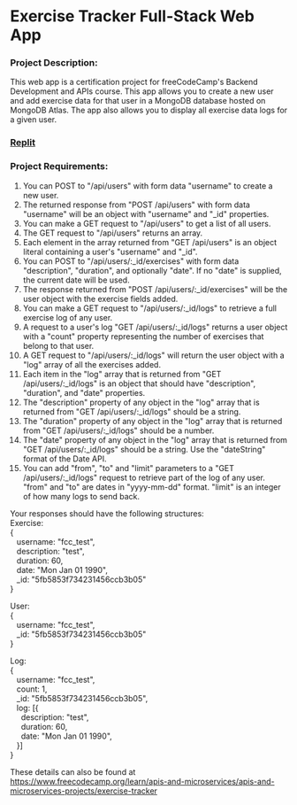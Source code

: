 # Exercise Tracker Full-Stack Web App

### Project Description: 
This web app is a certification project for freeCodeCamp's Backend Development and APIs course. This app allows you to create a new user and add exercise data for that user in a MongoDB database hosted on MongoDB Atlas. The app also allows you to display all exercise data logs for a given user.

### [Replit](https://replit.com/@OsahonOjo/fCC-apis-project-exercisetracker)

### Project Requirements:
1. You can POST to "/api/users" with form data "username" to create a new user.
2. The returned response from "POST /api/users" with form data "username" will be an object with "username" and "_id" properties.
3. You can make a GET request to "/api/users" to get a list of all users.
4. The GET request to "/api/users" returns an array.
5. Each element in the array returned from "GET /api/users" is an object literal containing a user's "username" and "_id".
6. You can POST to "/api/users/:_id/exercises" with form data "description", "duration", and optionally "date". If no "date" is supplied, the current date will be used.
7. The response returned from "POST /api/users/:_id/exercises" will be the user object with the exercise fields added.
8. You can make a GET request to "/api/users/:_id/logs" to retrieve a full exercise log of any user.
9. A request to a user's log "GET /api/users/:_id/logs" returns a user object with a "count" property representing the number of exercises that belong to that user.
10. A GET request to "/api/users/:_id/logs" will return the user object with a "log" array of all the exercises added.
11. Each item in the "log" array that is returned from "GET /api/users/:_id/logs" is an object that should have "description", "duration", and "date" properties.
12. The "description" property of any object in the "log" array that is returned from "GET /api/users/:_id/logs" should be a string.
13. The "duration" property of any object in the "log" array that is returned from "GET /api/users/:_id/logs" should be a number.
14. The "date" property of any object in the "log" array that is returned from "GET /api/users/:_id/logs" should be a string. Use the "dateString" format of the Date API.
15. You can add "from", "to" and "limit" parameters to a "GET /api/users/:_id/logs" request to retrieve part of the log of any user. "from" and "to" are dates in "yyyy-mm-dd" format. "limit" is an integer of how many logs to send back.

Your responses should have the following structures:<br>
Exercise:<br>
{<br>
&nbsp;&nbsp; username: "fcc_test",<br>
&nbsp;&nbsp; description: "test",<br>
&nbsp;&nbsp; duration: 60,<br>
&nbsp;&nbsp; date: "Mon Jan 01 1990",<br>
&nbsp;&nbsp; _id: "5fb5853f734231456ccb3b05"<br>
}

User:<br>
{<br>
&nbsp;&nbsp; username: "fcc_test",<br>
&nbsp;&nbsp; _id: "5fb5853f734231456ccb3b05"<br>
}

Log:<br>
{<br>
&nbsp;&nbsp; username: "fcc_test",<br>
&nbsp;&nbsp; count: 1,<br>
&nbsp;&nbsp; _id: "5fb5853f734231456ccb3b05",<br>
&nbsp;&nbsp; log: [{<br>
&nbsp;&nbsp;&nbsp;&nbsp; description: "test",<br>
&nbsp;&nbsp;&nbsp;&nbsp; duration: 60,<br>
&nbsp;&nbsp;&nbsp;&nbsp; date: "Mon Jan 01 1990",<br>
&nbsp;&nbsp; }]<br>
}

These details can also be found at https://www.freecodecamp.org/learn/apis-and-microservices/apis-and-microservices-projects/exercise-tracker
